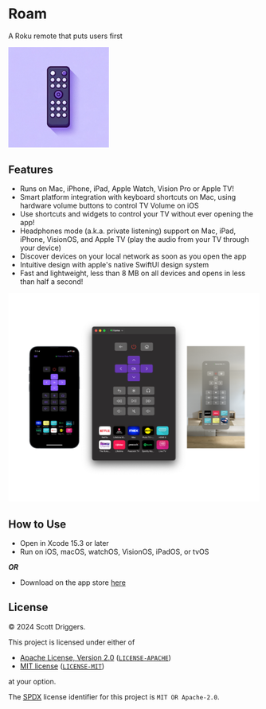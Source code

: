 # Roam

A Roku remote that puts users first

<img src="./docs/static/img/roam-icon.png" style="width: 40%">

## Features

-   Runs on Mac, iPhone, iPad, Apple Watch, Vision Pro or Apple TV!
-   Smart platform integration with keyboard shortcuts on Mac, using hardware volume buttons to control TV Volume on iOS
-   Use shortcuts and widgets to control your TV without ever opening the app!
-   Headphones mode (a.k.a. private listening) support on Mac, iPad, iPhone, VisionOS, and Apple TV (play the audio from your TV through your device)
-   Discover devices on your local network as soon as you open the app
-   Intuitive design with apple's native SwiftUI design system
-   Fast and lightweight, less than 8 MB on all devices and opens in less than half a second!

![Roam Logo](./docs/static/img/screenshots.png)

## How to Use

-   Open in Xcode 15.3 or later
-   Run on iOS, macOS, watchOS, VisionOS, iPadOS, or tvOS

**_OR_**

-   Download on the app store [here](https://apps.apple.com/us/app/roam/6469834197)

## License

&copy; 2024 Scott Driggers.

This project is licensed under either of

-   [Apache License, Version 2.0](https://www.apache.org/licenses/LICENSE-2.0) ([`LICENSE-APACHE`](LICENSE-APACHE))
-   [MIT license](https://opensource.org/licenses/MIT) ([`LICENSE-MIT`](LICENSE-MIT))

at your option.

The [SPDX](https://spdx.dev) license identifier for this project is `MIT OR Apache-2.0`.
